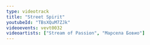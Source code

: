 ```yaml
---
type: videotrack
title: "Street Spirit"
youtubeId: "TBsXQuM7ZJk"
videoevents: vevt0032
videoartists: ["Stream of Passion", "Марсела Бовио"]
---
```

